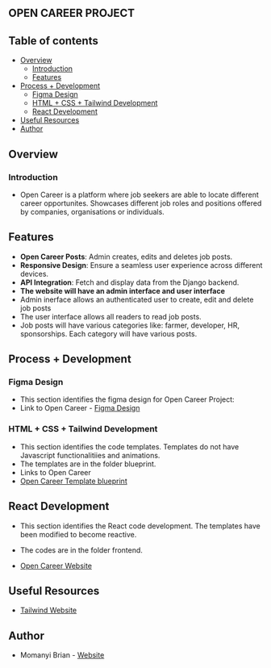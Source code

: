 ## OPEN CAREER PROJECT

## Table of contents

- [Overview](#overview)
    - [Introduction](#introduction)
    - [Features](#features)
- [Process + Development](#process-+-development)
    - [Figma Design](#figma-design)
    - [HTML + CSS + Tailwind Development](#html-+-css+-tailwind-development)
    - [React Development](#react-development)
- [Useful Resources](#useful-resources)
- [Author](#author)

## Overview

### Introduction
- Open Career is a platform where job seekers are able to locate different career opportunites. Showcases different job roles and positions offered by companies, organisations or individuals.

## Features
- **Open Career Posts**: Admin creates, edits and deletes job posts.
- **Responsive Design**: Ensure a seamless user experience across different devices.
- **API Integration**: Fetch and display data from the Django backend.
- **The website will have an admin interface and user interface**
- Admin inerface allows an authenticated user to create, edit and delete job posts
- The user interface allows all readers to read job posts.
- Job posts will have various categories like: farmer, developer, HR, sponsorships. Each category will have various posts.

## Process + Development

### Figma Design
- This section identifies the figma design for Open Career Project:
- Link to Open Career - [Figma Design](https://www.figma.com/file/hs5jkCTTbc2Rl0gtRSqt7R/Job-Website?type=design&node-id=0%3A1&mode=design&t=gTiGKwoWEYB315ES-1)

### HTML + CSS + Tailwind Development
- This section identifies the code templates. Templates do not have Javascript functionalitiies and animations.
- The templates are in the folder blueprint.
- Links to Open Career
- [Open Career Template blueprint](https://nyabutibrian.github.io/careers_website/blueprint/build/)

## React Development
- This section identifies the React code development. The templates have been modified to become reactive. 
- The codes are in the folder frontend.

- [Open Career Website]()

## Useful Resources
- [Tailwind Website](https://tailwindcss.com/)


## Author

- Momanyi Brian - [Website](https://momanyi-brian-portfolio.vercel.app)